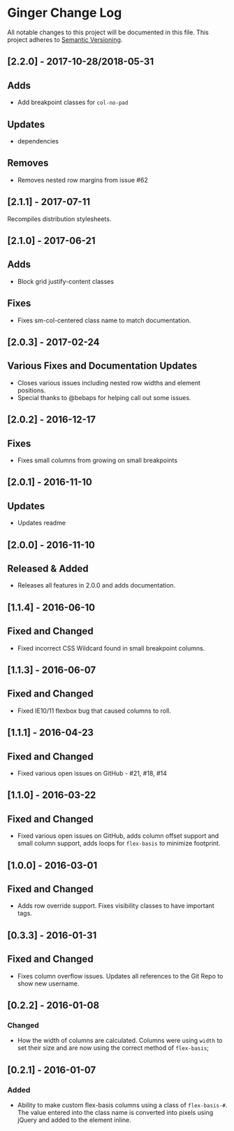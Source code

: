 # Ginger Change Log

All notable changes to this project will be documented in this file.
This project adheres to [Semantic Versioning](http://semver.org/).

## [2.2.0] - 2017-10-28/2018-05-31

## Adds

- Add breakpoint classes for `col-no-pad`

## Updates

- dependencies

## Removes

- Removes nested row margins from issue #62

## [2.1.1] - 2017-07-11

Recompiles distribution stylesheets.

## [2.1.0] - 2017-06-21

## Adds

- Block grid justify-content classes

## Fixes

- Fixes sm-col-centered class name to match documentation.

## [2.0.3] - 2017-02-24

## Various Fixes and Documentation Updates

- Closes various issues including nested row widths and element positions.
- Special thanks to @bebaps for helping call out some issues.

## [2.0.2] - 2016-12-17

## Fixes

- Fixes small columns from growing on small breakpoints

## [2.0.1] - 2016-11-10

## Updates

- Updates readme

## [2.0.0] - 2016-11-10

## Released & Added

- Releases all features in 2.0.0 and adds documentation.

## [1.1.4] - 2016-06-10

## Fixed and Changed

- Fixed incorrect CSS Wildcard found in small breakpoint columns.

## [1.1.3] - 2016-06-07

## Fixed and Changed

- Fixed IE10/11 flexbox bug that caused columns to roll.

## [1.1.1] - 2016-04-23

## Fixed and Changed

- Fixed various open issues on GitHub - #21, #18, #14

## [1.1.0] - 2016-03-22

## Fixed and Changed

- Fixed various open issues on GitHub, adds column offset support and small column support, adds loops for `flex-basis` to minimize footprint.

## [1.0.0] - 2016-03-01

## Fixed and Changed

- Adds row override support. Fixes visibility classes to have important tags.

## [0.3.3] - 2016-01-31

## Fixed and Changed

- Fixes column overflow issues. Updates all references to the Git Repo to show new
  username.

## [0.2.2] - 2016-01-08

### Changed

- How the width of columns are calculated. Columns were using `width` to set their
  size and are now using the correct method of `flex-basis`;

## [0.2.1] - 2016-01-07

### Added

- Ability to make custom flex-basis columns using a class of `flex-basis-#`. The
  value entered into the class name is converted into pixels using jQuery and added
  to the element inline.
